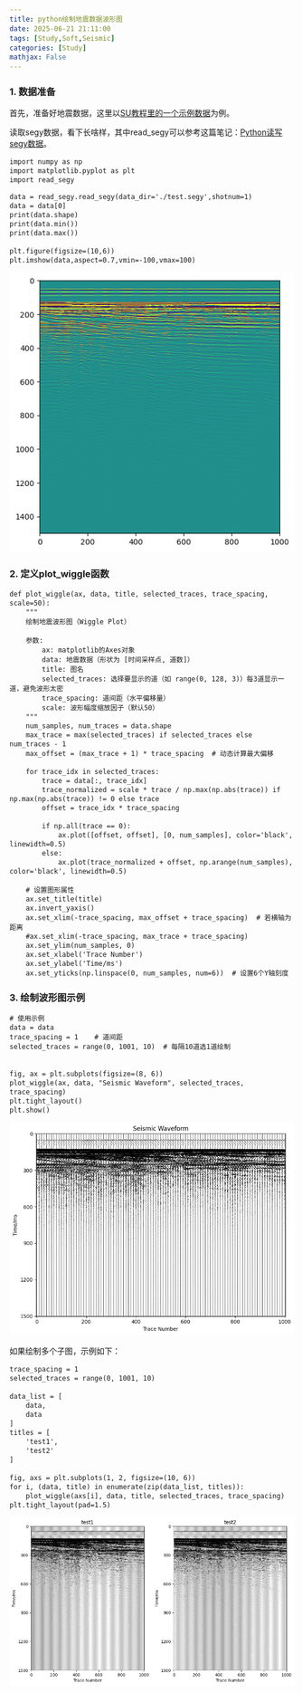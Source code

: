 ```yaml
---
title: python绘制地震数据波形图 
date: 2025-06-21 21:11:00
tags: [Study,Soft,Seismic]
categories: [Study]
mathjax: False
---
```


### 1. 数据准备

首先，准备好地震数据，这里以[SU教程里的一个示例数据](https://nextcloud.seismic-unix.org/index.php/s/Bc7RgbwiGdCBZ8A)为例。

读取segy数据，看下长啥样，其中read_segy可以参考这篇笔记：[Python读写segy数据](https://cocklebur0924.github.io/2024/02/27/Python02_readsegy/)。

```
import numpy as np
import matplotlib.pyplot as plt
import read_segy
```

```
data = read_segy.read_segy(data_dir='./test.segy',shotnum=1)
data = data[0]
print(data.shape)
print(data.min())
print(data.max())

plt.figure(figsize=(10,6))
plt.imshow(data,aspect=0.7,vmin=-100,vmax=100)
```

![test_data](/images/Soft/python06_1.png)

### 2. 定义plot_wiggle函数

```
def plot_wiggle(ax, data, title, selected_traces, trace_spacing, scale=50):
    """
    绘制地震波形图（Wiggle Plot）
    
    参数:
        ax: matplotlib的Axes对象
        data: 地震数据（形状为 [时间采样点, 道数]）
        title: 图名
        selected_traces: 选择要显示的道（如 range(0, 128, 3)）每3道显示一道，避免波形太密
        trace_spacing: 道间距（水平偏移量）
        scale: 波形幅度缩放因子（默认50）
    """
    num_samples, num_traces = data.shape
    max_trace = max(selected_traces) if selected_traces else num_traces - 1
    max_offset = (max_trace + 1) * trace_spacing  # 动态计算最大偏移
    
    for trace_idx in selected_traces:
        trace = data[:, trace_idx]
        trace_normalized = scale * trace / np.max(np.abs(trace)) if np.max(np.abs(trace)) != 0 else trace
        offset = trace_idx * trace_spacing
        
        if np.all(trace == 0):
            ax.plot([offset, offset], [0, num_samples], color='black', linewidth=0.5)
        else:
            ax.plot(trace_normalized + offset, np.arange(num_samples), color='black', linewidth=0.5)
    
    # 设置图形属性
    ax.set_title(title)
    ax.invert_yaxis()  
    ax.set_xlim(-trace_spacing, max_offset + trace_spacing)  # 若横轴为距离
    #ax.set_xlim(-trace_spacing, max_trace + trace_spacing) 
    ax.set_ylim(num_samples, 0)
    ax.set_xlabel('Trace Number')
    ax.set_ylabel('Time/ms')
    ax.set_yticks(np.linspace(0, num_samples, num=6))  # 设置6个Y轴刻度
```

### 3. 绘制波形图示例

```
# 使用示例
data = data
trace_spacing = 1    # 道间距
selected_traces = range(0, 1001, 10)  # 每隔10道选1道绘制


fig, ax = plt.subplots(figsize=(8, 6))
plot_wiggle(ax, data, "Seismic Waveform", selected_traces, trace_spacing)
plt.tight_layout()
plt.show()
```

![test_data](/images/Soft/python06_2.png)

如果绘制多个子图，示例如下：
```
trace_spacing = 1
selected_traces = range(0, 1001, 10)  

data_list = [
    data,
    data
]
titles = [
    'test1',
    'test2'
]

fig, axs = plt.subplots(1, 2, figsize=(10, 6))
for i, (data, title) in enumerate(zip(data_list, titles)):
    plot_wiggle(axs[i], data, title, selected_traces, trace_spacing)
plt.tight_layout(pad=1.5)
```

![test_data](/images/Soft/python06_3.png)